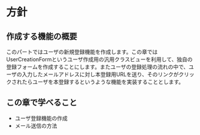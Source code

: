 # 方針

## 作成する機能の概要
このパートではユーザの新規登録機能を作成します。この章ではUserCreationFormというユーザ作成用の汎用クラスビューを利用して、独自の登録フォームを作成することにします。またユーザの登録処理の流れの中で、ユーザの入力したメールアドレスに対し本登録用URLを送り、そのリンクがクリックされたらユーザを本登録するというような機能を実装することとします。

## この章で学べること
* ユーザ登録機能の作成
* メール送信の方法
